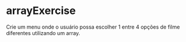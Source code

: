 # arrayExercise
Crie um menu onde o usuário possa escolher 1 entre 4 opções de filme diferentes utilizando um array.
